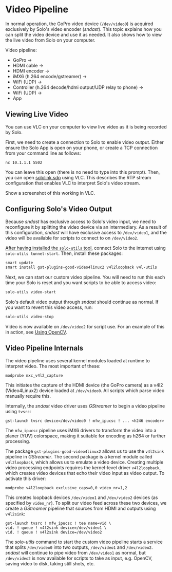 # Video Pipeline

In normal operation, the GoPro video device (`/dev/video0`) is acquired exclusively by Solo's video encoder (*sndast*). This topic explains how you can split the video device and use it as needed. It also shows how to view the live video from Solo on your computer.

Video pipeline:

* GoPro ->
* HDMI cable ->
* HDMI encoder ->
* iMX6 (h.264 encode/gstreamer) ->
* WiFi (UDP) ->
* Controller (h.264 decode/hdmi output/UDP relay to phone) ->
* WiFi (UDP) ->
* App


## Viewing Live Video

You can use VLC on your computer to view live video as it is being recorded by Solo.

First, we need to create a connection to Solo to enable video output. Either ensure the Solo App is open on your phone, or create a TCP connection from your command line as follows:

<div class="host-code"></div>

```
nc 10.1.1.1 5502
```

You can leave this open (there is no need to type into this prompt). Then, you can open [sololink.sdp](https://github.com/3drobotics/solodevguide/blob/master/tools/video/sololink.sdp) using VLC. This describes the RTP stream configuration that enables VLC to interpret Solo's video stream.

<aside class="todo">
Show a screenshot of this working in VLC.
</aside>

## Configuring Solo's Video Output

Because *sndast* has exclusive access to Solo's video input, we need to reconfigure it by splitting the video device via an intermediary. As a result of this configuration, *sndast* will have exclusive access to `/dev/video1`, and the video will be available for scripts to connect to on `/dev/video2`.

[After having installed the `solo-utils` tool](starting-utils.html), connect Solo to the internet using `solo-utils tunnel-start`. Then, install these packages:

```sh
smart update
smart install gst-plugins-good-video4linux2 v4l2loopback v4l-utils
```

Next, we can start our custom video pipeline. You will need to run this each time your Solo is reset and you want scripts to be able to access video:

```sh
solo-utils video-start
```

Solo's default video output through *sndast* should continue as normal. If you want to revert this video access, run:

```sh
solo-utils video-stop
```

Video is now available on `/dev/video2` for script use. For an example of this in action, see [Using OpenCV](example-opencv.html). <!--For a more complex example of modifying the video pipeline, see [how to write a dynamic video overlay](video-overlay.html).-->

## Video Pipeline Internals

The video pipeline uses several kernel modules loaded at runtime to interpret video. The most important of these:

```
modprobe mxc_v4l2_capture
```

This initiates the capture of the HDMI device (the GoPro camera) as a v4l2 (Video4Linux2) device loaded at `/dev/video0`. All scripts which parse video manually require this.

Internally, the *sndast* video driver uses *GStreamer* to begin a video pipeline using `tvsrc`:

```
gst-launch tvsrc device=/dev/video0 ! mfw_ipucsc ! ... <h246 encoder>
```

The `mfw_ipucsc` pipeline uses iMX6 drivers to transform the video into a planer (YUV) colorspace, making it suitable for encoding as h264 or further processing.


The package `gst-plugins-good-video4linux2` allows us to use the `v4l2sink` pipeline in *GStreamer*.  The second package is a kernel module called `v4l2loopback`, which allows us to emulate a video device. Creating multiple video processing endpoints requires the kernel-level driver `v4l2loopback`, which creates video devices that echo their video input as video output. To activate this driver:

```
modprobe v4l2loopback exclusive_caps=0,0 video_nr=1,2
```

This creates loopback devices `/dev/video1` and `/dev/video2` devices (as specified by `video_nr`). To split our video feed across these two devices, we create a *GStreamer* pipeline that sources from HDMI and outputs using `v4l2sink`:

```
gst-launch tvsrc ! mfw_ipucsc ! tee name=vid \
vid. ! queue ! v4l2sink device=/dev/video1 \
vid. ! queue ! v4l2sink device=/dev/video2
```

The *solo-utils* command to start the custom video pipeline starts a service that splits `/dev/video0` into two outputs, `/dev/video1` and `/dev/video2`. *sndast* will continue to pipe video from `/dev/video1` as normal, but `/dev/video2` is now available for scripts to take as input, e.g. OpenCV, saving video to disk, taking still shots, etc.

<!--
## Further Reading

* [How to write a dynamic video overlay](example-vidoverlay.html)
* [Custom video output](example-vidoutput.html)
-->
